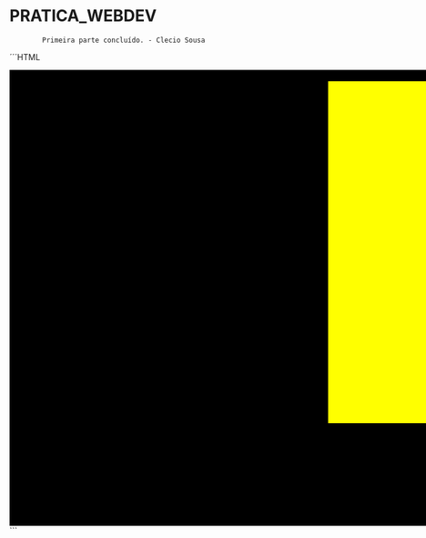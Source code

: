# PRATICA_WEBDEV 

            Primeira parte concluído. - Clecio Sousa

´´´HTML
<!DOCTYPE html>
<html lang="en">
<head>
    <meta charset="UTF-8">
    <meta name="viewport" content="width=device-width, initial-scale=1.0">
    <title>Document</title>
</head>
<style>
    .caixaCentro {
        width: 1080px;
        height: 800px;
        background-color: black;
        margin:auto;
    }


    .caixaEsquerda {
        width: 500px;
        height: 600px;
        background-color: red;
        float: left;
        margin: 20px;
    }


    .caixaDireita {
        width: 500px;
        height: 600px;
        background-color: yellow;
        float: right;
        margin: 20px;
    }
</style>


</head>
<body>
<div>
    <div class="caixaCentro">
        <div class="caixaEsquerda"></div>
        <div class="caixaDireita"></div>
    </div>
</div>
</body>

</html>```

